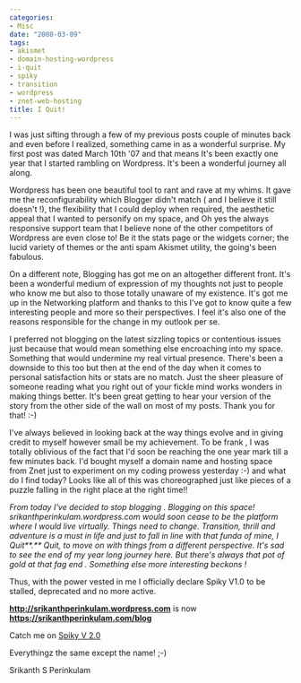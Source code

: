 ```yaml
---
categories:
- Misc
date: "2008-03-09"
tags:
- akismet
- domain-hosting-wordpress
- i-quit
- spiky
- transition
- wordpress
- znet-web-hosting
title: I Quit!
---
```


I was just sifting through a few of my previous posts couple of minutes back and even before I realized, something came in as a wonderful surprise. My first post was dated March 10th '07 and that means It's been exactly one year that I started rambling on Wordpress. It's been a wonderful journey all along.

Wordpress has been one beautiful tool to rant and rave at my whims. It gave me the reconfigurability which Blogger didn't match ( and I believe it still doesn't !), the flexibility that I could deploy when required, the aesthetic appeal that I wanted to personify on my space, and Oh yes the always responsive support team that I believe none of the other competitors of Wordpress are even close to! Be it the stats page or the widgets corner; the lucid variety of themes or the anti spam Akismet utility, the going's been fabulous.

On a different note, Blogging has got me on an altogether different front. It's been a wonderful medium of expression of my thoughts not just to people who know me but also to those totally unaware of my existence. It's got me up in the Networking platform and thanks to this I've got to know quite a few interesting people and more so their perspectives. I feel it's also one of the reasons responsible for the change in my outlook per se.

I preferred not blogging on the latest sizzling topics or contentious issues just because that would mean something else encroaching into my space. Something that would undermine my real virtual presence. There's been a downside to this too but then at the end of the day when it comes to personal satisfaction hits or stats are no match. Just the sheer pleasure of someone reading what you right out of your fickle mind works wonders in making things better. It's been great getting to hear your version of the story from the other side of the wall on most of my posts. Thank you for that! :-)

I've always believed in looking back at the way things evolve and in giving credit to myself however small be my achievement. To be frank , I was totally oblivious of the fact that I'd soon be reaching the one year mark till a few minutes back. I'd bought myself a domain name and hosting space from Znet just to experiment on my coding prowess yesterday :-) and what do I find today? Looks like all of this was choreographed just like pieces of a puzzle falling in the right place at the right time!!

_From today I've decided to stop blogging . Blogging on this space! srikanthperinkulam.wordpress.com would soon cease to be the platform where I would live virtually. Things need to change. Transition, thrill and adventure is a must in life and just to fall in line with that funda of mine,_ _I Quit**.** Quit, to move on with things from a different perspective. It's sad to see the end of my year long journey here. But there's always that pot of gold at that fag end . Something else more interesting beckons !_

Thus, with the power vested in me I officially declare Spiky V1.0 to be stalled, deprecated and no more active.

**http://srikanthperinkulam.wordpress.com** is now **https://srikanthperinkulam.com/blog**

Catch me on [Spiky V 2.0](https://srikanthperinkulam.com "My Official Webspace")

Everythingz the same except the name! ;-)

Srikanth S Perinkulam
